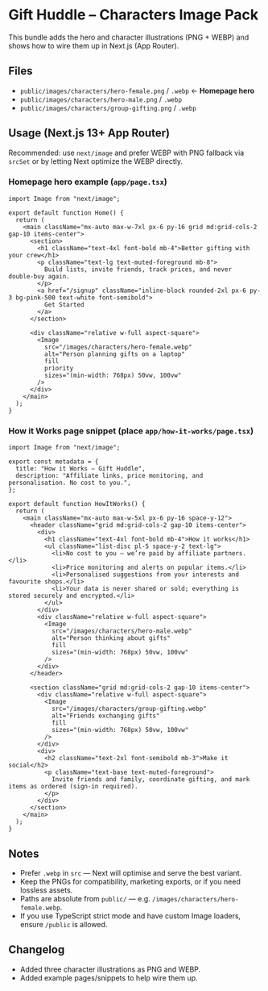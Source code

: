 # Gift Huddle – Characters Image Pack

This bundle adds the hero and character illustrations (PNG + WEBP) and shows how to wire them up in Next.js (App Router).

## Files
- `public/images/characters/hero-female.png` / `.webp`  ← **Homepage hero**
- `public/images/characters/hero-male.png` / `.webp`
- `public/images/characters/group-gifting.png` / `.webp`

## Usage (Next.js 13+ App Router)
Recommended: use `next/image` and prefer WEBP with PNG fallback via `srcSet` or by letting Next optimize the WEBP directly.

### Homepage hero example (`app/page.tsx`)
```tsx
import Image from "next/image";

export default function Home() {
  return (
    <main className="mx-auto max-w-7xl px-6 py-16 grid md:grid-cols-2 gap-10 items-center">
      <section>
        <h1 className="text-4xl font-bold mb-4">Better gifting with your crew</h1>
        <p className="text-lg text-muted-foreground mb-8">
          Build lists, invite friends, track prices, and never double‑buy again.
        </p>
        <a href="/signup" className="inline-block rounded-2xl px-6 py-3 bg-pink-500 text-white font-semibold">
          Get Started
        </a>
      </section>

      <div className="relative w-full aspect-square">
        <Image
          src="/images/characters/hero-female.webp"
          alt="Person planning gifts on a laptop"
          fill
          priority
          sizes="(min-width: 768px) 50vw, 100vw"
        />
      </div>
    </main>
  );
}
```

### How it Works page snippet (place `app/how-it-works/page.tsx`)
```tsx
import Image from "next/image";

export const metadata = {
  title: "How it Works – Gift Huddle",
  description: "Affiliate links, price monitoring, and personalisation. No cost to you.",
};

export default function HowItWorks() {
  return (
    <main className="mx-auto max-w-5xl px-6 py-16 space-y-12">
      <header className="grid md:grid-cols-2 gap-10 items-center">
        <div>
          <h1 className="text-4xl font-bold mb-4">How it works</h1>
          <ul className="list-disc pl-5 space-y-2 text-lg">
            <li>No cost to you — we’re paid by affiliate partners.</li>
            <li>Price monitoring and alerts on popular items.</li>
            <li>Personalised suggestions from your interests and favourite shops.</li>
            <li>Your data is never shared or sold; everything is stored securely and encrypted.</li>
          </ul>
        </div>
        <div className="relative w-full aspect-square">
          <Image
            src="/images/characters/hero-male.webp"
            alt="Person thinking about gifts"
            fill
            sizes="(min-width: 768px) 50vw, 100vw"
          />
        </div>
      </header>

      <section className="grid md:grid-cols-2 gap-10 items-center">
        <div className="relative w-full aspect-square">
          <Image
            src="/images/characters/group-gifting.webp"
            alt="Friends exchanging gifts"
            fill
            sizes="(min-width: 768px) 50vw, 100vw"
          />
        </div>
        <div>
          <h2 className="text-2xl font-semibold mb-3">Make it social</h2>
          <p className="text-base text-muted-foreground">
            Invite friends and family, coordinate gifting, and mark items as ordered (sign-in required).
          </p>
        </div>
      </section>
    </main>
  );
}
```

## Notes
- Prefer `.webp` in `src` — Next will optimise and serve the best variant.
- Keep the PNGs for compatibility, marketing exports, or if you need lossless assets.
- Paths are absolute from `public/` — e.g. `/images/characters/hero-female.webp`.
- If you use TypeScript strict mode and have custom Image loaders, ensure `/public` is allowed.

## Changelog
- Added three character illustrations as PNG and WEBP.
- Added example pages/snippets to help wire them up.
